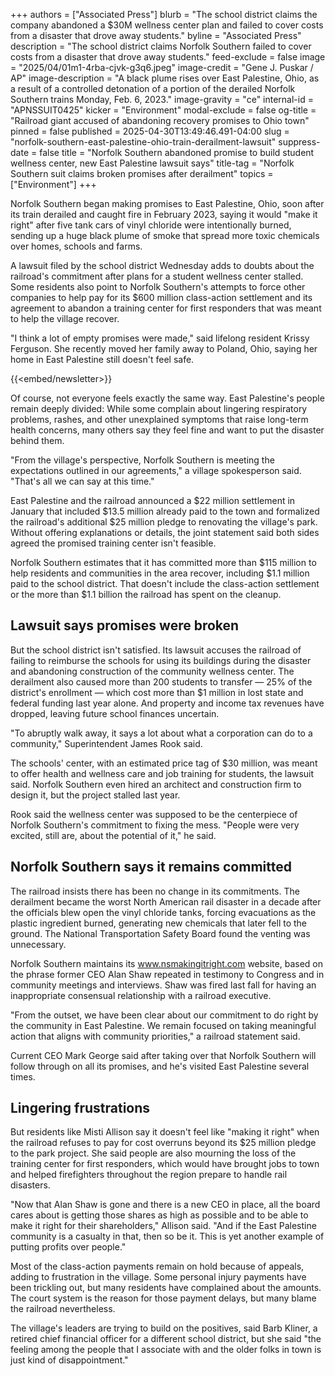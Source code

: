 +++
authors = ["Associated Press"]
blurb = "The school district claims the company abandoned a $30M wellness center plan and failed to cover costs from a disaster that drove away students."
byline = "Associated Press"
description = "The school district claims Norfolk Southern failed to cover costs from a disaster that drove away students."
feed-exclude = false
image = "2025/04/01m1-4rba-cjvk-g3q6.jpeg"
image-credit = "Gene J. Puskar / AP"
image-description = "A black plume rises over East Palestine, Ohio, as a result of a controlled detonation of a portion of the derailed Norfolk Southern trains Monday, Feb. 6, 2023."
image-gravity = "ce"
internal-id = "APNSSUIT0425"
kicker = "Environment"
modal-exclude = false
og-title = "Railroad giant accused of abandoning recovery promises to Ohio town"
pinned = false
published = 2025-04-30T13:49:46.491-04:00
slug = "norfolk-southern-east-palestine-ohio-train-derailment-lawsuit"
suppress-date = false
title = "Norfolk Southern abandoned promise to build student wellness center, new East Palestine lawsuit says"
title-tag = "Norfolk Southern suit claims broken promises after derailment"
topics = ["Environment"]
+++

Norfolk Southern began making promises to East Palestine, Ohio, soon after its train derailed and caught fire in February 2023, saying it would &#34;make it right&#34; after five tank cars of vinyl chloride were intentionally burned, sending up a huge black plume of smoke that spread more toxic chemicals over homes, schools and farms.

A lawsuit filed by the school district Wednesday adds to doubts about the railroad&#39;s commitment after plans for a student wellness center stalled. Some residents also point to Norfolk Southern&#39;s attempts to force other companies to help pay for its $600 million class-action settlement and its agreement to abandon a training center for first responders that was meant to help the village recover.

&#34;I think a lot of empty promises were made,&#34; said lifelong resident Krissy Ferguson. She recently moved her family away to Poland, Ohio, saying her home in East Palestine still doesn&#39;t feel safe.

{{<embed/newsletter>}}

Of course, not everyone feels exactly the same way. East Palestine&#39;s people remain deeply divided: While some complain about lingering respiratory problems, rashes, and other unexplained symptoms that raise long-term health concerns, many others say they feel fine and want to put the disaster behind them.

&#34;From the village&#39;s perspective, Norfolk Southern is meeting the expectations outlined in our agreements,&#34; a village spokesperson said. &#34;That&#39;s all we can say at this time.&#34;

East Palestine and the railroad announced a $22 million settlement in January that included $13.5 million already paid to the town and formalized the railroad&#39;s additional $25 million pledge to renovating the village&#39;s park. Without offering explanations or details, the joint statement said both sides agreed the promised training center isn&#39;t feasible.

Norfolk Southern estimates that it has committed more than $115 million to help residents and communities in the area recover, including $1.1 million paid to the school district. That doesn&#39;t include the class-action settlement or the more than $1.1 billion the railroad has spent on the cleanup.

## Lawsuit says promises were broken

But the school district isn&#39;t satisfied. Its lawsuit accuses the railroad of failing to reimburse the schools for using its buildings during the disaster and abandoning construction of the community wellness center. The derailment also caused more than 200 students to transfer — 25% of the district&#39;s enrollment — which cost more than $1 million in lost state and federal funding last year alone. And property and income tax revenues have dropped, leaving future school finances uncertain.

&#34;To abruptly walk away, it says a lot about what a corporation can do to a community,&#34; Superintendent James Rook said.

The schools&#39; center, with an estimated price tag of $30 million, was meant to offer health and wellness care and job training for students, the lawsuit said. Norfolk Southern even hired an architect and construction firm to design it, but the project stalled last year.

Rook said the wellness center was supposed to be the centerpiece of Norfolk Southern&#39;s commitment to fixing the mess. &#34;People were very excited, still are, about the potential of it,&#34; he said.

## Norfolk Southern says it remains committed

The railroad insists there has been no change in its commitments. The derailment became the worst North American rail disaster in a decade after the officials blew open the vinyl chloride tanks, forcing evacuations as the plastic ingredient burned, generating new chemicals that later fell to the ground. The National Transportation Safety Board found the venting was unnecessary.

Norfolk Southern maintains its www.nsmakingitright.com website, based on the phrase former CEO Alan Shaw repeated in testimony to Congress and in community meetings and interviews. Shaw was fired last fall for having an inappropriate consensual relationship with a railroad executive.

&#34;From the outset, we have been clear about our commitment to do right by the community in East Palestine. We remain focused on taking meaningful action that aligns with community priorities,&#34; a railroad statement said.

Current CEO Mark George said after taking over that Norfolk Southern will follow through on all its promises, and he&#39;s visited East Palestine several times.

## Lingering frustrations

But residents like Misti Allison say it doesn&#39;t feel like &#34;making it right&#34; when the railroad refuses to pay for cost overruns beyond its $25 million pledge to the park project. She said people are also mourning the loss of the training center for first responders, which would have brought jobs to town and helped firefighters throughout the region prepare to handle rail disasters.

&#34;Now that Alan Shaw is gone and there is a new CEO in place, all the board cares about is getting those shares as high as possible and to be able to make it right for their shareholders,&#34; Allison said. &#34;And if the East Palestine community is a casualty in that, then so be it. This is yet another example of putting profits over people.&#34;

Most of the class-action payments remain on hold because of appeals, adding to frustration in the village. Some personal injury payments have been trickling out, but many residents have complained about the amounts. The court system is the reason for those payment delays, but many blame the railroad nevertheless.

The village&#39;s leaders are trying to build on the positives, said Barb Kliner, a retired chief financial officer for a different school district, but she said &#34;the feeling among the people that I associate with and the older folks in town is just kind of disappointment.&#34;

